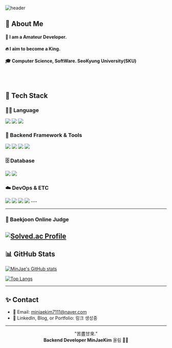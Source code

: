 <div>
  
![header](https://capsule-render.vercel.app/api?type=waving&color=0:ECE9E6,100:FFFFFF&height=250&text=MinJaeKim&fontColor=000000&fontAlignY=40&desc=Backend%20Developer%20%7C%20Java%20%7C%20DB&descAlign=50&descAlignY=65)

</div>

<div>
  <!--Body-->
  
  ## 👀 About Me
  #### :raising_hand: I am a Amateur Developer.<br/>
  #### :fire: I aim to become a King.<br/>
  #### :mortar_board: Computer Science, SoftWare. SeoKyung University(SKU)
  <br/>
  <br/>
     

## 🧱 Tech Stack

### 👨‍💻 Language
<!-- Java -->
<img src="https://img.shields.io/badge/Java-007396?style=flat-square&logo=OpenJDK&logoColor=white"/>
<!-- SQL -->
<img src="https://img.shields.io/badge/SQL-4479A1?style=flat-square&logo=MySQL&logoColor=white"/>
<!-- Python (optional) -->
<img src="https://img.shields.io/badge/Python-3776AB?style=flat-square&logo=Python&logoColor=white"/>

### 🧰 Backend Framework & Tools
<!-- Spring -->
<img src="https://img.shields.io/badge/Spring Boot-6DB33F?style=flat-square&logo=Spring-Boot&logoColor=white"/>
<!-- JPA -->
<img src="https://img.shields.io/badge/JPA-59666C?style=flat-square&logo=Hibernate&logoColor=white"/>
<!-- MyBatis -->
<img src="https://img.shields.io/badge/MyBatis-0052CC?style=flat-square&logo=MySQL&logoColor=white"/>
<!-- REST API -->
<img src="https://img.shields.io/badge/REST-000000?style=flat-square&logo=Rest&logoColor=white"/>

### 🗄️ Database
<!-- MySQL -->
<img src="https://img.shields.io/badge/MySQL-005C84?style=flat-square&logo=MySQL&logoColor=white"/>
<!-- Oracle -->
<img src="https://img.shields.io/badge/Oracle-F80000?style=flat-square&logo=Oracle&logoColor=white"/>

### ☁️ DevOps & ETC
<!-- Git -->
<img src="https://img.shields.io/badge/Git-F05032?style=flat-square&logo=Git&logoColor=white"/>
<!-- GitHub -->
<img src="https://img.shields.io/badge/GitHub-181717?style=flat-square&logo=GitHub&logoColor=white"/>
<!-- IntelliJ -->
<img src="https://img.shields.io/badge/IntelliJ IDEA-000000?style=flat-square&logo=intellijidea&logoColor=white"/>
<!-- AWS -->
<img src="https://img.shields.io/badge/AWS-232F3E?style=flat-square&logo=Amazon-AWS&logoColor=white"/>
---



---
### 🏅 Baekjoon Online Judge

[![Solved.ac Profile](http://mazassumnida.wtf/api/v2/generate_badge?boj=minjaekim7311)](https://solved.ac/minjaekim7111)
---

## 📊 GitHub Stats

[![MinJae's GitHub stats](https://github-readme-stats.vercel.app/api?username=MinJaeKim&show_icons=true&theme=solarized-light&count_private=true&include_all_commits=true)](https://github.com/anuraghazra/github-readme-stats)

[![Top Langs](https://github-readme-stats.vercel.app/api/top-langs/?username=MinJaeKim&layout=compact&theme=solarized-light)](https://github.com/anuraghazra/github-readme-stats)

---

## ✨ Contact

- 📧 Email: minjaekim7111@naver.com  
- 💼 LinkedIn, Blog, or Portfolio: 링크 생성중

---

<!-- footer -->
<div align="center">

"苦盡甘來."  
**Backend Developer MinJaeKim** 올림 🙇‍♂️

</div>

<!--
**Jiyu-Kim/Jiyu-Kim** is a ✨ _special_ ✨ repository because its `README.md` (this file) appears on your GitHub profile.

Here are some ideas to get you started:
- Hi there 👋
- 🔭 I’m currently working on ...
- 🌱 I’m currently learning ...
- 👯 I’m looking to collaborate on ...
- 🤔 I’m looking for help with ...
- 💬 Ask me about ...
- 📫 How to reach me: ...
- 😄 Pronouns: ...
- ⚡ Fun fact: ...
-->

